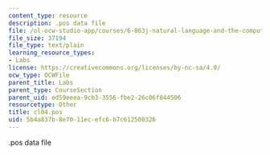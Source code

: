 ```yaml
---
content_type: resource
description: .pos data file
file: /ol-ocw-studio-app/courses/6-863j-natural-language-and-the-computer-representation-of-knowledge-spring-2003/5b4a837b8e7011ecefc6b7c612500326_cl04.pos
file_size: 37194
file_type: text/plain
learning_resource_types:
- Labs
license: https://creativecommons.org/licenses/by-nc-sa/4.0/
ocw_type: OCWFile
parent_title: Labs
parent_type: CourseSection
parent_uid: ed59eeea-9cb3-3556-fbe2-26c06f844506
resourcetype: Other
title: cl04.pos
uid: 5b4a837b-8e70-11ec-efc6-b7c612500326
---
```

.pos data file